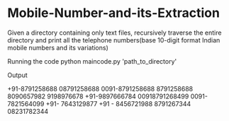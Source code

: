 # Mobile-Number-and-its-Extraction
Given a directory containing only text files, recursively traverse the entire directory and 
print all the telephone numbers(base 10-digit format Indian mobile numbers and its variations)

Running the code
python maincode.py 'path_to_directory'


Output

+91-8791258688
08791258688
0091-8791258688
8791258688
8090657982
9198976678
+91-9897666784
00918791268499
0091-7821564099
+91- 7643129877
+91 - 8456721988
8791267344
08231782344
